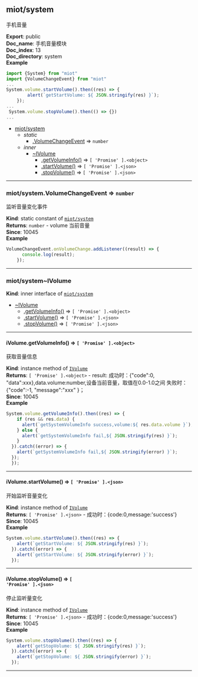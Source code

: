 <a name="module_miot/system"></a>

## miot/system
手机音量

**Export**: public  
**Doc_name**: 手机音量模块  
**Doc_index**: 13  
**Doc_directory**: system  
**Example**  
```js
import {System} from "miot"
import {VolumeChangeEvent} from "miot"
...
System.volume.startVolume().then((res) => {
        alert(`getStartVolume: ${ JSON.stringify(res) }`);
    });
...
 System.volume.stopVolume().then(() => {})
...
```

* [miot/system](#module_miot/system)
    * _static_
        * [.VolumeChangeEvent](#module_miot/system.VolumeChangeEvent) ⇒ <code>number</code>
    * _inner_
        * [~IVolume](#module_miot/system..IVolume)
            * [.getVolumeInfo()](#module_miot/system..IVolume+getVolumeInfo) ⇒ <code>[ &#x27;Promise&#x27; ].&lt;object&gt;</code>
            * [.startVolume()](#module_miot/system..IVolume+startVolume) ⇒ <code>[ &#x27;Promise&#x27; ].&lt;json&gt;</code>
            * [.stopVolume()](#module_miot/system..IVolume+stopVolume) ⇒ <code>[ &#x27;Promise&#x27; ].&lt;json&gt;</code>


* * *

<a name="module_miot/system.VolumeChangeEvent"></a>

### miot/system.VolumeChangeEvent ⇒ <code>number</code>
监听音量变化事件

**Kind**: static constant of [<code>miot/system</code>](#module_miot/system)  
**Returns**: <code>number</code> - volume 当前音量  
**Since**: 10045  
**Example**  
```js
VolumeChangeEvent.onVolumeChange.addListener((result) => {
      console.log(result);
    });
```

* * *

<a name="module_miot/system..IVolume"></a>

### miot/system~IVolume
**Kind**: inner interface of [<code>miot/system</code>](#module_miot/system)  

* [~IVolume](#module_miot/system..IVolume)
    * [.getVolumeInfo()](#module_miot/system..IVolume+getVolumeInfo) ⇒ <code>[ &#x27;Promise&#x27; ].&lt;object&gt;</code>
    * [.startVolume()](#module_miot/system..IVolume+startVolume) ⇒ <code>[ &#x27;Promise&#x27; ].&lt;json&gt;</code>
    * [.stopVolume()](#module_miot/system..IVolume+stopVolume) ⇒ <code>[ &#x27;Promise&#x27; ].&lt;json&gt;</code>


* * *

<a name="module_miot/system..IVolume+getVolumeInfo"></a>

#### iVolume.getVolumeInfo() ⇒ <code>[ &#x27;Promise&#x27; ].&lt;object&gt;</code>
获取音量信息

**Kind**: instance method of [<code>IVolume</code>](#module_miot/system..IVolume)  
**Returns**: <code>[ &#x27;Promise&#x27; ].&lt;object&gt;</code> - result:
成功时：{"code":0, "data":xxx},data.volume:number,设备当前音量，取值在0.0-1.0之间
失败时：{"code":-1, "message":"xxx" }；  
**Since**: 10045  
**Example**  
```js
System.volume.getVolumeInfo().then((res) => {
    if (res && res.data) {
      alert(`getSystemVolumeInfo success,volume:${ res.data.volume }`);
    } else {
      alert(`getSystemVolumeInfo fail,${ JSON.stringify(res) }`);
    }
  }).catch((error) => {
    alert(`getSystemVolumeInfo fail,${ JSON.stringify(error) }`);
  });
  });
```

* * *

<a name="module_miot/system..IVolume+startVolume"></a>

#### iVolume.startVolume() ⇒ <code>[ &#x27;Promise&#x27; ].&lt;json&gt;</code>
开始监听音量变化

**Kind**: instance method of [<code>IVolume</code>](#module_miot/system..IVolume)  
**Returns**: <code>[ &#x27;Promise&#x27; ].&lt;json&gt;</code> - 成功时：{code:0,message:'success'}  
**Since**: 10045  
**Example**  
```js
System.volume.startVolume().then((res) => {
    alert(`getStartVolume: ${ JSON.stringify(res) }`);
  }).catch((error) => {
    alert(`getStartVolume: ${ JSON.stringify(error) }`);
  });
```

* * *

<a name="module_miot/system..IVolume+stopVolume"></a>

#### iVolume.stopVolume() ⇒ <code>[ &#x27;Promise&#x27; ].&lt;json&gt;</code>
停止监听量变化

**Kind**: instance method of [<code>IVolume</code>](#module_miot/system..IVolume)  
**Returns**: <code>[ &#x27;Promise&#x27; ].&lt;json&gt;</code> - 成功时：{code:0,message:'success'}  
**Since**: 10045  
**Example**  
```js
System.volume.stopVolume().then((res) => {
    alert(`getStopVolume: ${ JSON.stringify(res) }`);
  }).catch((error) => {
    alert(`getStopVolume: ${ JSON.stringify(error) }`);
  });
```

* * *

